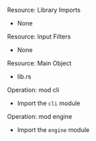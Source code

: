 Resource: Library Imports
- None

Resource: Input Filters
- None

Resource: Main Object
- lib.rs

Operation: mod cli
- Import the `cli` module

Operation: mod engine
- Import the `engine` module